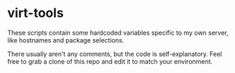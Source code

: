 # virt-tools
These scripts contain some hardcoded variables specific to my own server, like hostnames and package selections.

There usually aren't any comments, but the code is self-explanatory. Feel free to grab a clone of this repo and edit it to match your environment.
